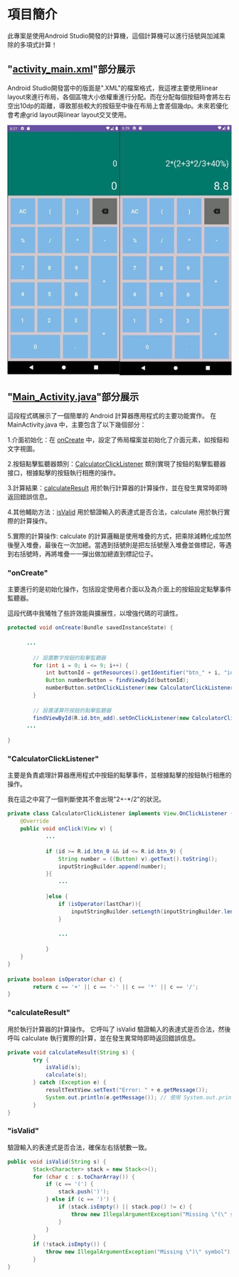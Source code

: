 # 項目簡介

此專案是使用Android Studio開發的計算機，這個計算機可以進行括號與加減乘除的多項式計算！

## "[activity_main.xml](https://github.com/xuexiahanmei/Mycalculator/blob/master/app/src/main/res/layout/activity_main.xml)"部分展示  
Android Studio開發當中的版面是".XML"的檔案格式，我這裡主要使用linear layout來進行布局，各個區塊大小依權重進行分配。而在分配每個按鈕時會將左右空出10dp的距離，導致那些較大的按鈕至中後在布局上會差個幾dp。未來若優化會考慮grid layout與linear layout交叉使用。

<p align="center">
  <img src="https://github.com/xuexiahanmei/Mycalculator/blob/master/doc/pic/docpic1.png" width="550">
</p>

## "[Main_Activity.java](https://github.com/xuexiahanmei/Mycalculator/blob/master/app/src/main/java/com/example/mycalculator/MainActivity.java)"部分展示

這段程式碼展示了一個簡單的 Android 計算器應用程式的主要功能實作。 在 MainActivity.java 中，主要包含了以下幾個部分：

1.介面初始化：在 [onCreate](https://github.com/xuexiahanmei/Mycalculator/blob/master/README.md#onCreate) 中，設定了佈局檔案並初始化了介面元素，如按鈕和文字視圖。

2.按鈕點擊監聽器類別：[CalculatorClickListener](https://github.com/xuexiahanmei/Mycalculator/blob/master/README.md#CalculatorClickListener) 類別實現了按鈕的點擊監聽器接口，根據點擊的按鈕執行相應的操作。

3.計算結果：[calculateResult](https://github.com/xuexiahanmei/Mycalculator/blob/master/README.md#calculateResult) 用於執行計算器的計算操作，並在發生異常時即時返回錯誤信息。

4.其他輔助方法：[isValid](https://github.com/xuexiahanmei/Mycalculator/blob/master/README.md#isValid) 用於驗證輸入的表達式是否合法，calculate 用於執行實際的計算操作。

5.實際的計算操作: calculate 的計算邏輯是使用堆疊的方式，把乘除減轉化成加然後壓入堆疊，最後在一次加總。當遇到括號則是把左括號壓入堆疊並做標記，等遇到右括號時，再將堆疊一一彈出做加總直到標記位子。

###  "onCreate" 
主要進行的是初始化操作，包括設定使用者介面以及為介面上的按鈕設定點擊事件監聽器。

這段代碼中我犧牲了些許效能與擴展性，以增強代碼的可讀性。

```java
protected void onCreate(Bundle savedInstanceState) {

      ...

        // 設置數字按鈕的點擊監聽器
        for (int i = 0; i <= 9; i++) {
            int buttonId = getResources().getIdentifier("btn_" + i, "id", getPackageName());
            Button numberButton = findViewById(buttonId);
            numberButton.setOnClickListener(new CalculatorClickListener());
        }

        // 設置運算符按鈕的點擊監聽器
        findViewById(R.id.btn_add).setOnClickListener(new CalculatorClickListener());
      ...

}
```

###  "CalculatorClickListener" 
主要是負責處理計算器應用程式中按鈕的點擊事件，並根據點擊的按鈕執行相應的操作。

我在這之中寫了一個判斷使其不會出現"2+-*/2"的狀況。

```java
private class CalculatorClickListener implements View.OnClickListener {
    @Override
    public void onClick(View v) {
            ...

            if (id >= R.id.btn_0 && id <= R.id.btn_9) {
                String number = ((Button) v).getText().toString();
                inputStringBuilder.append(number);
            }{
                ...

            }else {
                if (isOperator(lastChar)){
                    inputStringBuilder.setLength(inputStringBuilder.length() - 1);
                }
                
                ...
                
            }
    }
}
    
private boolean isOperator(char c) {
        return c == '+' || c == '-' || c == '*' || c == '/';
}

```

###  "calculateResult" 
用於執行計算器的計算操作。 它呼叫了 isValid 驗證輸入的表達式是否合法，然後呼叫 calculate 執行實際的計算，並在發生異常時即時返回錯誤信息。

```java
private void calculateResult(String s) {
        try {
            isValid(s);
            calculate(s);
        } catch (Exception e) {
            resultTextView.setText("Error: " + e.getMessage());
            System.out.println(e.getMessage()); // 使用 System.out.println 來輸出異常信息
        }
}

```

###  "isValid" 
驗證輸入的表達式是否合法，確保左右括號數一致。

```java
public void isValid(String s) {
        Stack<Character> stack = new Stack<>();
        for (char c : s.toCharArray()) {
            if (c == '(') {
                stack.push(')');
            } else if (c == ')') {
                if (stack.isEmpty() || stack.pop() != c) {
                    throw new IllegalArgumentException("Missing \"(\" symbol");
                }
            }
        }
        if (!stack.isEmpty()) {
            throw new IllegalArgumentException("Missing \")\" symbol");
        }
}
```